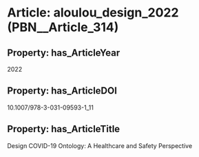 # Article: __aloulou_design_2022__ (PBN__Article_314)

## Property: has_ArticleYear

2022

## Property: has_ArticleDOI

10.1007/978-3-031-09593-1_11

## Property: has_ArticleTitle

Design COVID-19 Ontology: A Healthcare and Safety Perspective

